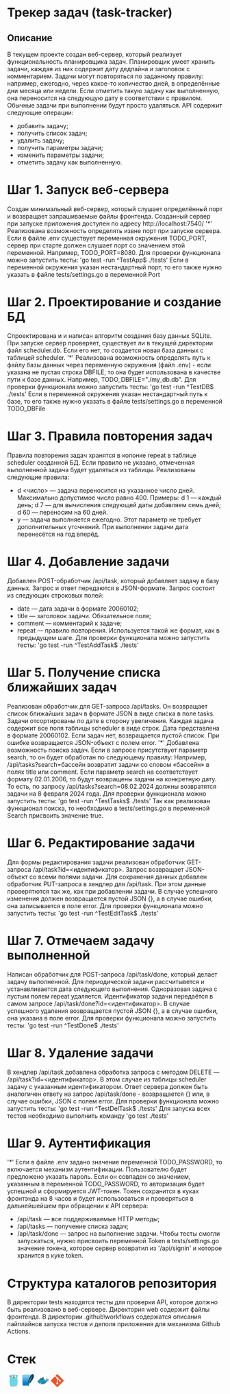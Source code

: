 # **Трекер задач (task-tracker)**
## Описание
В текущем проекте создан веб-сервер, который реализует функциональность планировщика задач. Планировщик умеет хранить задачи, каждая из них содержит дату дедлайна и заголовок с комментарием. Задачи могут повторяться по заданному правилу: например, ежегодно, через какое-то количество дней, в определённые дни месяца или недели. Если отметить такую задачу как выполненную, она переносится на следующую дату в соответствии с правилом. Обычные задачи при выполнении будут просто удаляться. API содержит следующие операции:

- добавить задачу;
- получить список задач;
- удалить задачу;
- получить параметры задачи;
- изменить параметры задачи;
- отметить задачу как выполненную.

# Шаг 1. Запуск веб-сервера
Создан минимальный веб-сервер, который слушает определённый порт и возвращает запрашиваемые файлы фронтенда. Созданный сервер при запуске приложения доступен по адресу http://localhost:7540/
'*' Реализована возможность определять извне порт при запуске сервера. Если в файле .env существует переменная окружения TODO_PORT, сервер при старте должен слушает порт со значением этой переменной. Например, TODO_PORT=8080.
Для проверки функционала можно запустить тесты: 'go test -run ^TestApp$ ./tests' Если в переменной окружения указан нестандартный порт, то его также нужно указать в файле tests/settings.go в переменной Port

# Шаг 2. Проектирование и создание БД
Спроектирована и и написан алгоритм создания базу данных SQLite.
При запуске сервер проверяет, существует ли в текущей директории файл scheduler.db. Если его нет, то создается новая база данных с таблицей scheduler.
'*' Реализована возможность определять путь к файлу базы данных через переменную окружения (файл .env) - если указана не пустая строка DBFILE, то она будет использована в качестве пути к базе данных. Например, TODO_DBFILE="./my_db.db".
Для проверки функционала можно запустить тесты: 'go test -run ^TestDB$ ./tests' Если в переменной окружения указан нестандартный путь к базе, то его также нужно указать в файле tests/settings.go в переменной TODO_DBFile

# Шаг 3. Правила повторения задач
Правила повторения задач хранятся в колонке repeat в таблице scheduler созданной БД. Если правило не указано, отмеченная выполненной задача будет удаляться из таблицы. Реализованы следующие правила:

- d <число> — задача переносится на указанное число дней. Максимально допустимое число равно 400. Примеры: d 1 — каждый день; d 7 — для вычисления следующей даты добавляем семь дней; d 60 — переносим на 60 дней.
- y — задача выполняется ежегодно. Этот параметр не требует дополнительных уточнений. При выполнении задачи дата перенесётся на год вперёд.

# Шаг 4. Добавление задачи
Добавлен POST-обработчик /api/task, который добавляет задачу в базу данных. Запрос и ответ передаются в JSON-формате. Запрос состоит из следующих строковых полей:
- date — дата задачи в формате 20060102;
- title — заголовок задачи. Обязательное поле;
- comment — комментарий к задаче;
- repeat — правило повторения. Используется такой же формат, как в предыдущем шаге.
Для проверки функционала можно запустить тесты: 'go test -run ^TestAddTask$ ./tests'

# Шаг 5. Получение списка ближайших задач
Реализован обработчик для GET-запроса /api/tasks. Он возвращает список ближайших задач в формате JSON в виде списка в поле tasks. Задачи отсортированы по дате в сторону увеличения. Каждая задача содержит все поля таблицы scheduler в виде строк. Дата представлена в формате 20060102. Если задач нет, возвращается пустой список. При ошибке возвращается JSON-объект с полем error.
'*' Добавлена возможность поиска задач. Если в запросе присутствует параметр search, то он будет обработан по следующему правилу:
Например, /api/tasks?search=бассейн возвратит задачи со словом «бассейн» в полях title или comment.
Если параметр search на соответствует формату 02.01.2006, то будут возвращены задачи на конкретную дату. То есть, по запросу /api/tasks?search=08.02.2024 должны возвратятся задачи на 8 февраля 2024 года.
Для проверки функционала можно запустить тесты: 'go test -run ^TestTasks$ ./tests' Так как реализован функционал поиска, то необходимо в tests/settings.go в переменной Search присвоить значение true.

# Шаг 6. Редактирование задачи
Для формы редактирования задачи реализован обработчик GET-запроса /api/task?id=<идентификатор>. Запрос возвращает JSON-объект со всеми полями задачи.
Для сохранения данных добавлен обработчик PUT-запроса в хендлер для /api/task. При этом данные проверятются так же, как при добавлении задачи. В случае успешного изменения должен возвращается пустой JSON {}, а в случае ошибки, она записывается в поле error. Для проверки функционала можно запустить тесты: 'go test -run ^TestEditTask$ ./tests'
# Шаг 7. Отмечаем задачу выполненной
Написан обработчик для POST-запроса /api/task/done, который делает задачу выполненной. Для периодической задачи рассчитывется и устанавливается дата следующего выполнения. Одноразовая задача с пустым полем repeat удаляется. Идентификатор задачи передаётся в самом запросе /api/task/done?id=<идентификатор>. В случае успешного удаления возвращается пустой JSON {}, а в случае ошибки, она указана в поле error. Для проверки функционала можно запустить тесты: 'go test -run ^TestDone$ ./tests'
# Шаг 8. Удаление задачи
В хендлер /api/task добавлена обработка запроса с методом DELETE — /api/task?id=<идентификатор>. В этом случае из таблицы scheduler задачу с указанным идентификатором. Ответ сервера должен быть аналогичен ответу на запрос /api/task/done - возвращается {} или, в случае ошибки, JSON с полем error. Для проверки функционала можно запустить тесты: 'go test -run ^TestDelTask$ ./tests'
Для запуска всех тестов необходимо выполнить команду 'go test ./tests'

# Шаг 9. Аутентификация
'*' Если в файле .env задано значение переменной TODO_PASSWORD, то включается механизм аутентификации. Пользователю будет предложено указать пароль. Если он совпаден со значением, указанным в переменной TODO_PASSWORD, то авторизация будет успешной и сформируется JWT-токен. Токен сохранится в куках фронтэнда на 8 часов и будет использоваться и проверяться в дальнейшейшем при обращении к API сервера:
- /api/task — все поддерживаемые HTTP методы;
- /api/tasks — получение списка задач;
- /api/task/done — запрос на выполнение задачи.
Чтобы тесты смогли запускаться, нужно присвоить переменной Token в tests/settings.go значение токена, которое сервер возвратил из '/api/signin' и которое хранится в куке token.

# Структура каталогов репозитория
В директории tests находятся тесты для проверки API, которое должно быть реализовано в веб-сервере. Директория web содержит файлы фронтенда. В директории .github\workflows содержатся описания пайплайнов запуска тестов и деполя приложения для механизма Github Actions.

# Стек
<img src="https://raw.githubusercontent.com/devicons/devicon/master/icons/go/go-original.svg" width="30"> <img src="https://raw.githubusercontent.com/devicons/devicon/master/icons/sqlite/sqlite-original.svg" width="30"> <img src="https://raw.githubusercontent.com/devicons/devicon/master/icons/docker/docker-original.svg" width="30"> <img src="https://raw.githubusercontent.com/devicons/devicon/master/icons/git/git-original.svg" width="30">

